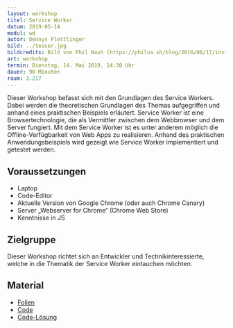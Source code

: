 ```yaml
---
layout: workshop
titel: Service Worker
datum: 2019-05-14
modul: wd
autor: Dennys Plettlinger
bild: ../teaser.jpg
bildcredits: Bild von Phil Nash (https://philna.sh/blog/2016/08/17/install-a-service-worker-declaratively/)
art: workshop
termin: Dienstag, 14. Mai 2019, 14:30 Uhr
dauer: 90 Minuten
raum: 3.217
---
```



Dieser Workshop befasst sich mit den Grundlagen des Service Workers. Dabei werden die theoretischen Grundlagen des Themas aufgegriffen und anhand eines praktischen Beispiels erläutert. Service Worker ist eine Browsertechnologie, die als Vermittler zwischen dem Webbrowser und dem Server fungiert. Mit dem Service Worker ist es unter anderem möglich die Offline-Verfügbarkeit von Web Apps zu realisieren. Anhand des praktischen Anwendungsbeispiels wird gezeigt wie Service Worker implementiert und getestet werden.

## Voraussetzungen
 - Laptop
 - Code-Editor
 - Aktuelle Version von Google Chrome (oder auch Chrome Canary)
 - Server „Webserver for Chrome“ (Chrome Web Store)
 - Kenntnisse in JS


## Zielgruppe
Dieser Workshop richtet sich an Entwickler und Technikinteressierte, welche in die Thematik der Service Worker eintauchen möchten.

## Material
- [Folien](../material/service-worker_folien.pdf)
- [Code](../material/NewsPWA.zip)
- [Code-Lösung](../material/NewsPWALösung.zip)
